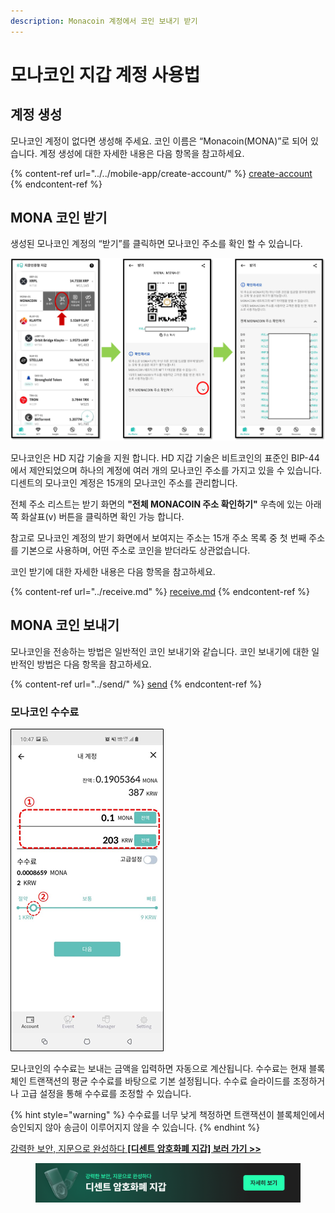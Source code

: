 ```yaml
---
description: Monacoin 계정에서 코인 보내기 받기
---
```


# 모나코인 지갑 계정 사용법

## 계정 생성

모나코인 계정이 없다면 생성해 주세요. 코인 이름은 “Monacoin(MONA)”로 되어 있습니다. 계정 생성에 대한 자세한 내용은 다음 항목을 참고하세요.

{% content-ref url="../../mobile-app/create-account/" %}
[create-account](../../mobile-app/create-account/)
{% endcontent-ref %}

## MONA 코인 받기

생성된 모나코인 계정의 “받기”를 클릭하면 모나코인 주소를 확인 할 수 있습니다.

<div align="left">

<img src="../../.gitbook/assets/Mona-01.png" alt="">

</div>


모나코인은 HD 지갑 기술을 지원 합니다. HD 지갑 기술은 비트코인의 표준인 BIP-44에서 제안되었으며 하나의 계정에 여러 개의 모나코인 주소를 가지고 있을 수 있습니다. 디센트의 모나코인 계정은 15개의 모나코인 주소를 관리합니다. &#x20;

전체 주소 리스트는 받기 화면의 **"전체 MONACOIN 주소 확인하기"** 우측에 있는 아래쪽 화살표(v) 버튼을 클릭하면 확인 가능 합니다.&#x20;

참고로 모나코인 계정의 받기 화면에서 보여지는 주소는 15개 주소 목록 중 첫 번째 주소를 기본으로 사용하며, 어떤 주소로 코인을 받더라도 상관없습니다.

코인 받기에 대한 자세한 내용은 다음 항목을 참고하세요.

{% content-ref url="../receive.md" %}
[receive.md](../receive.md)
{% endcontent-ref %}

## MONA 코인 보내기

모나코인을 전송하는 방법은 일반적인 코인 보내기와 같습니다. 코인 보내기에 대한 일반적인 방법은 다음 항목을 참고하세요.

{% content-ref url="../send/" %}
[send](../send/)
{% endcontent-ref %}

### 모나코인 수수료

<div align="left">

<img src="../../.gitbook/assets/image (207).png" alt="">

</div>

모나코인의 수수료는 보내는 금액을 입력하면 자동으로 계산됩니다. 수수료는 현재 블록체인 트랜잭션의 평균 수수료를 바탕으로 기본 설정됩니다. 수수료 슬라이드를 조정하거나 고급 설정을 통해 수수료를 조정할 수 있습니다.

{% hint style="warning" %}
수수료를 너무 낮게 책정하면 트랜잭션이 블록체인에서 승인되지 않아 송금이 이루어지지 않을 수 있습니다.
{% endhint %}



[강력한 보안, 지문으로 완성하다 **\[디센트 암호화폐 지갑\] 보러 가기 >>**](https://store-kr.dcentwallet.com/pages/dcent-biometric-crypto-wallet?utm\_source=userguide\&utm\_medium=dcent-web\&utm\_campaign=202406\_monacoin)

<figure><img src="../../.gitbook/assets/dcent-biometric-crypto-wallet_banner 1.png" alt=""><figcaption></figcaption></figure>
